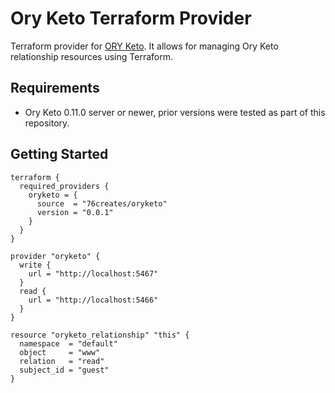 # Ory Keto Terraform Provider

Terraform provider for [ORY Keto](https://github.com/ory/keto).
It allows for managing Ory Keto relationship resources using Terraform.

## Requirements
- Ory Keto 0.11.0 server or newer, prior versions were tested as part of this repository.

## Getting Started

```hcl
terraform {
  required_providers {
    oryketo = {
      source  = "76creates/oryketo"
      version = "0.0.1"
    }
  }
}

provider "oryketo" {
  write {
    url = "http://localhost:5467"
  }
  read {
    url = "http://localhost:5466"
  }
}

resource "oryketo_relationship" "this" {
  namespace  = "default"
  object     = "www"
  relation   = "read"
  subject_id = "guest"
}
```
